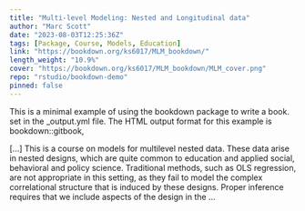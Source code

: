 ```yaml
---
title: "Multi-level Modeling: Nested and Longitudinal data"
author: "Marc Scott"
date: "2023-08-03T12:25:36Z"
tags: [Package, Course, Models, Education]
link: "https://bookdown.org/ks6017/MLM_bookdown/"
length_weight: "10.9%"
cover: "https://bookdown.org/ks6017/MLM_bookdown/MLM_cover.png"
repo: "rstudio/bookdown-demo"
pinned: false
---
```


<p>This is a minimal example of using the bookdown package to write a book.
set in the _output.yml file.
The HTML output format for this example is bookdown::gitbook,</p> [...] This is a course on models for multilevel nested data. These data arise in nested designs, which are quite common to education and applied social, behavioral and policy science. Traditional methods, such as OLS regression, are not appropriate in this setting, as they fail to model the complex correlational structure that is induced by these designs. Proper inference requires that we include aspects of the design in the  ...
